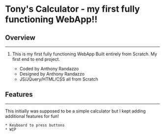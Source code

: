 # Tony's Calculator - my first fully functioning WebApp!!

## Overview
---
1. This is my first fully functioning WebApp Built entirely from Scratch.  My first end to end project.
		
	* Coded by Anthony Randazzo
	* Designed by Anthony Randazzo
	* JS/JQuery/HTML/CSS all from Scratch

## Features
---
This initially was supposed to be a simple calculator but I kept adding additional features for fun!
	
	* Keyboard to press buttons
	* WIP